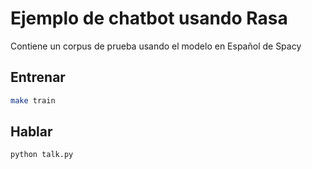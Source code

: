 # Ejemplo de chatbot usando Rasa
Contiene un corpus de prueba usando el modelo en Español de Spacy

## Entrenar
```bash
make train
```

## Hablar
```bash
python talk.py
```
